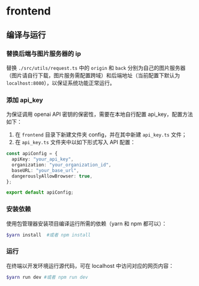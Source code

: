 # frontend

## 编译与运行

### 替换后端与图片服务器的 ip
替换 `./src/utils/request.ts` 中的 `origin` 和 `back` 分别为自己的图片服务器（图片请自行下载，图片服务需配置跨域）和后端地址（当前配置下默认为`localhost:8080`），以保证系统功能正常运行。

### 添加 api_key
为保证调用 openai API 密钥的保密性，需要在本地自行配置 api_key，配置方法如下：
1. 在 `frontend` 目录下新建文件夹 config，并在其中新建 `api_key.ts` 文件；
2. 在 `api_key.ts` 文件夹中以如下形式写入 API 配置：

```TypeScript
const apiConfig = {
  apiKey: "your_api_key",
  organization: "your_organization_id",
  baseURL: "your_base_url",
  dangerouslyAllowBrowser: true,
};

export default apiConfig;
```

### 安装依赖 
使用包管理器安装项目编译运行所需的依赖（yarn 和 npm 都可以）：
```powershell
$yarn install  #或者 npm install
```

### 运行
在终端以开发环境运行源代码，可在 localhost 中访问对应的网页内容：
```powershell
$yarn run dev #或者 npm run dev
